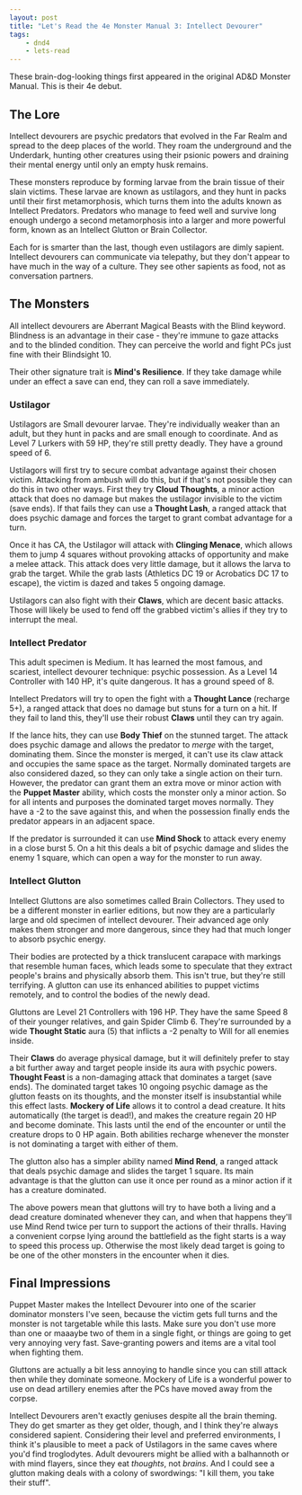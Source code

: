 ```yaml
---
layout: post
title: "Let's Read the 4e Monster Manual 3: Intellect Devourer"
tags:
    - dnd4
    - lets-read
---
```


These brain-dog-looking things first appeared in the original AD&D Monster
Manual. This is their 4e debut.

## The Lore

Intellect devourers are psychic predators that evolved in the Far Realm and
spread to the deep places of the world. They roam the underground and the
Underdark, hunting other creatures using their psionic powers and draining their
mental energy until only an empty husk remains.

These monsters reproduce by forming larvae from the brain tissue of their slain
victims. These larvae are known as ustilagors, and they hunt in packs until
their first metamorphosis, which turns them into the adults known as Intellect
Predators. Predators who manage to feed well and survive long enough undergo a
second metamorphosis into a larger and more powerful form, known as an Intellect
Glutton or Brain Collector.

Each for is smarter than the last, though even ustilagors are dimly
sapient. Intellect devourers can communicate via telepathy, but they don't
appear to have much in the way of a culture. They see other sapients as food,
not as conversation partners.

## The Monsters

All intellect devourers are Aberrant Magical Beasts with the Blind
keyword. Blindness is an advantage in their case - they're immune to gaze
attacks and to the blinded condition. They can perceive the world and fight PCs
just fine with their Blindsight 10.

Their other signature trait is **Mind's Resilience**. If they take damage while
under an effect a save can end, they can roll a save immediately.

### Ustilagor

Ustilagors are Small devourer larvae. They're individually weaker than an adult,
but they hunt in packs and are small enough to coordinate. And as Level 7
Lurkers with 59 HP, they're still pretty deadly. They have a ground speed of 6.

Ustilagors will first try to secure combat advantage against their chosen
victim. Attacking from ambush will do this, but if that's not possible they can
do this in two other ways. First they try **Cloud Thoughts**, a minor action
attack that does no damage but makes the ustilagor invisible to the victim (save
ends). If that fails they can use a **Thought Lash**, a ranged attack that does
psychic damage and forces the target to grant combat advantage for a turn.

Once it has CA, the Ustilagor will attack with **Clinging Menace**, which allows
them to jump 4 squares without provoking attacks of opportunity and make a melee
attack. This attack does very little damage, but it allows the larva to grab the
target. While the grab lasts (Athletics DC 19 or Acrobatics DC 17 to escape),
the victim is dazed and takes 5 ongoing damage.

Ustilagors can also fight with their **Claws**, which are decent basic
attacks. Those will likely be used to fend off the grabbed victim's allies if
they try to interrupt the meal.

### Intellect Predator

This adult specimen is Medium. It has learned the most famous, and scariest,
intellect devourer technique: psychic possession. As a Level 14 Controller with
140 HP, it's quite dangerous. It has a ground speed of 8.

Intellect Predators will try to open the fight with a **Thought Lance**
(recharge 5+), a ranged attack that does no damage but stuns for a turn on a
hit. If they fail to land this, they'll use their robust **Claws** until they
can try again.

If the lance hits, they can use **Body Thief** on the stunned target. The attack
does psychic damage and allows the predator to _merge_ with the target,
dominating them. Since the monster is merged, it can't use its claw attack and
occupies the same space as the target. Normally dominated targets are also
considered dazed, so they can only take a single action on their turn. However,
the predator can grant them an extra move or minor action with the **Puppet
Master** ability, which costs the monster only a minor action. So for all
intents and purposes the dominated target moves normally. They have a -2 to the
save against this, and when the possession finally ends the predator appears in
an adjacent space.

If the predator is surrounded it can use **Mind Shock** to attack every enemy in
a close burst 5. On a hit this deals a bit of psychic damage and slides the
enemy 1 square, which can open a way for the monster to run away.

### Intellect Glutton

Intellect Gluttons are also sometimes called Brain Collectors. They used to be a
different monster in earlier editions, but now they are a particularly large and
old specimen of intellect devourer. Their advanced age only makes them stronger
and more dangerous, since they had that much longer to absorb psychic
energy.

Their bodies are protected by a thick translucent carapace with markings that
resemble human faces, which leads some to speculate that they extract people's
brains and physically absorb them. This isn't true, but they're still
terrifying. A glutton can use its enhanced abilities to puppet victims remotely,
and to control the bodies of the newly dead.

Gluttons are Level 21 Controllers with 196 HP. They have the same Speed 8 of
their younger relatives, and gain Spider Climb 6. They're surrounded by a wide
**Thought Static** aura (5) that inflicts a -2 penalty to Will for all enemies
inside.

Their **Claws** do average physical damage, but it will definitely prefer to
stay a bit further away and target people inside its aura with psychic
powers. **Thought Feast** is a non-damaging attack that dominates a target (save
ends). The dominated target takes 10 ongoing psychic damage as the glutton
feasts on its thoughts, and the monster itself is insubstantial while this
effect lasts. **Mockery of Life** allows it to control a dead creature. It hits
automatically (the target is dead!), and makes the creature regain 20 HP and
become dominate. This lasts until the end of the encounter or until the creature
drops to 0 HP again. Both abilities recharge whenever the monster is not
dominating a target with either of them.

The glutton also has a simpler ability named **Mind Rend**, a ranged attack that
deals psychic damage and slides the target 1 square. Its main advantage is that
the glutton can use it once per round as a minor action if it has a creature
dominated.

The above powers mean that gluttons will try to have both a living and a dead
creature dominated whenever they can, and when that happens they'll use Mind
Rend twice per turn to support the actions of their thralls. Having a convenient
corpse lying around the battlefield as the fight starts is a way to speed this
process up. Otherwise the most likely dead target is going to be one of the
other monsters in the encounter when it dies.

## Final Impressions

Puppet Master makes the Intellect Devourer into one of the scarier dominator
monsters I've seen, because the victim gets full turns and the monster is not
targetable while this lasts. Make sure you don't use more than one or maaaybe
two of them in a single fight, or things are going to get very annoying very
fast. Save-granting powers and items are a vital tool when fighting them.

Gluttons are actually a bit less annoying to handle since you can still attack
then while they dominate someone. Mockery of Life is a wonderful power to use on
dead artillery enemies after the PCs have moved away from the corpse.

Intellect Devourers aren't exactly geniuses despite all the brain theming. They
do get smarter as they get older, though, and I think they're always considered
sapient. Considering their level and preferred environments, I think it's
plausible to meet a pack of Ustilagors in the same caves where you'd find
troglodytes. Adult devourers might be allied with a balhannoth or with mind
flayers, since they eat _thoughts_, not _brains_. And I could see a glutton
making deals with a colony of swordwings: "I kill them, you take their stuff".
